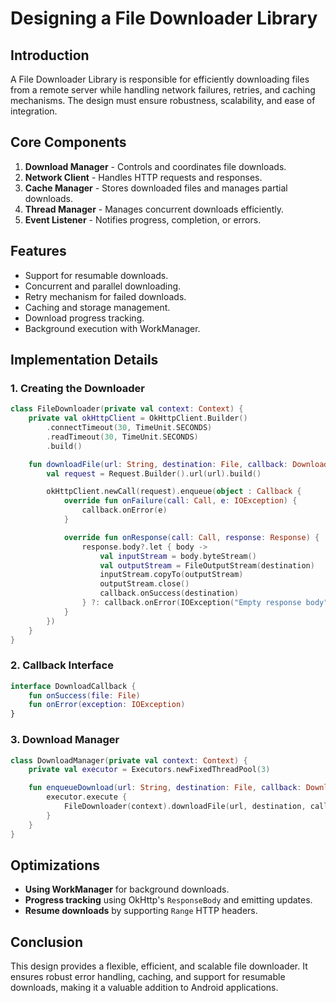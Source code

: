 # Designing a File Downloader Library

## Introduction
A File Downloader Library is responsible for efficiently downloading files from a remote server while handling network failures, retries, and caching mechanisms. The design must ensure robustness, scalability, and ease of integration.

## Core Components
1. **Download Manager** - Controls and coordinates file downloads.
2. **Network Client** - Handles HTTP requests and responses.
3. **Cache Manager** - Stores downloaded files and manages partial downloads.
4. **Thread Manager** - Manages concurrent downloads efficiently.
5. **Event Listener** - Notifies progress, completion, or errors.

## Features
- Support for resumable downloads.
- Concurrent and parallel downloading.
- Retry mechanism for failed downloads.
- Caching and storage management.
- Download progress tracking.
- Background execution with WorkManager.

## Implementation Details
### 1. Creating the Downloader
```kotlin
class FileDownloader(private val context: Context) {
    private val okHttpClient = OkHttpClient.Builder()
        .connectTimeout(30, TimeUnit.SECONDS)
        .readTimeout(30, TimeUnit.SECONDS)
        .build()

    fun downloadFile(url: String, destination: File, callback: DownloadCallback) {
        val request = Request.Builder().url(url).build()

        okHttpClient.newCall(request).enqueue(object : Callback {
            override fun onFailure(call: Call, e: IOException) {
                callback.onError(e)
            }

            override fun onResponse(call: Call, response: Response) {
                response.body?.let { body ->
                    val inputStream = body.byteStream()
                    val outputStream = FileOutputStream(destination)
                    inputStream.copyTo(outputStream)
                    outputStream.close()
                    callback.onSuccess(destination)
                } ?: callback.onError(IOException("Empty response body"))
            }
        })
    }
}
```

### 2. Callback Interface
```kotlin
interface DownloadCallback {
    fun onSuccess(file: File)
    fun onError(exception: IOException)
}
```

### 3. Download Manager
```kotlin
class DownloadManager(private val context: Context) {
    private val executor = Executors.newFixedThreadPool(3)

    fun enqueueDownload(url: String, destination: File, callback: DownloadCallback) {
        executor.execute {
            FileDownloader(context).downloadFile(url, destination, callback)
        }
    }
}
```

## Optimizations
- **Using WorkManager** for background downloads.
- **Progress tracking** using OkHttp's `ResponseBody` and emitting updates.
- **Resume downloads** by supporting `Range` HTTP headers.

## Conclusion
This design provides a flexible, efficient, and scalable file downloader. It ensures robust error handling, caching, and support for resumable downloads, making it a valuable addition to Android applications.
